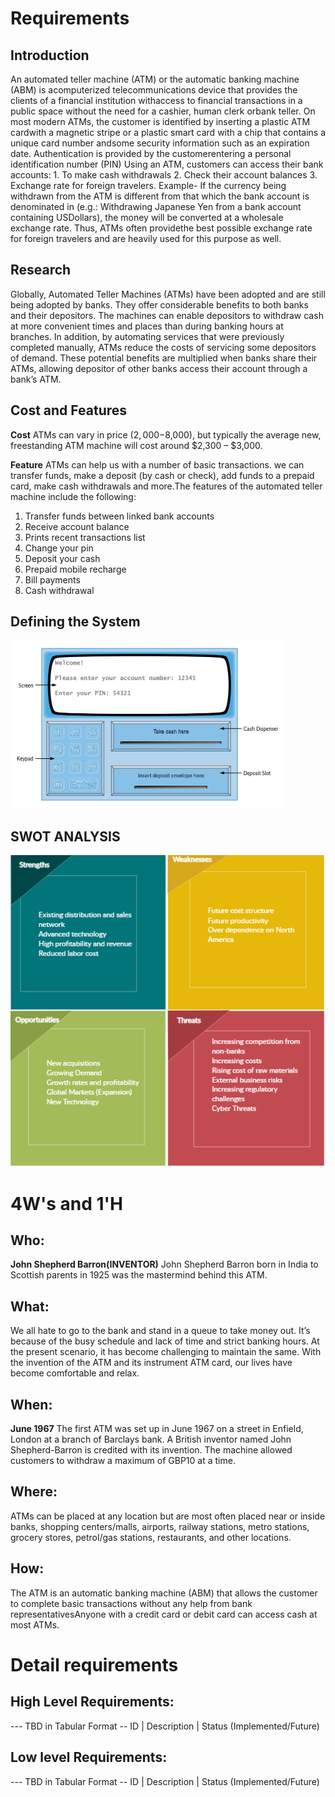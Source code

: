 # Requirements
## Introduction
An automated teller machine (ATM) or the automatic banking machine (ABM) is acomputerized telecommunications device that provides the clients of a financial institution withaccess to financial transactions in a public space without the need for a cashier, human clerk orbank teller. On most modern ATMs, the customer is identified by inserting a plastic ATM cardwith a magnetic stripe or a plastic smart card with a chip that contains a unique card number andsome security information such as an expiration date. Authentication is provided by the customerentering a personal identification number (PIN) Using an ATM, customers can access their bank accounts:
        1. To make cash withdrawals
        2. Check their account balances
        3. Exchange rate for foreign travelers.
Example- If the currency being withdrawn from the ATM is different from that which the bank account is denominated in (e.g.: Withdrawing Japanese Yen from a bank account containing USDollars), the money will be converted at a wholesale exchange rate. Thus, ATMs often providethe best possible exchange rate for foreign travelers and are heavily used for this purpose as well.

## Research

Globally, Automated Teller Machines (ATMs) have been adopted and are still being adopted by banks. They offer considerable benefits to both banks and their depositors. The machines can enable depositors to withdraw cash at more convenient times and places than during banking hours at branches. In addition, by automating services that were previously completed manually, ATMs reduce the costs of servicing some depositors of demand. These potential benefits are multiplied when banks share their ATMs, allowing depositor of other banks access their account through a bank’s ATM.
## Cost and Features 
**Cost**
ATMs can vary in price ($2,000-$8,000), but typically the average new, freestanding ATM machine will cost around $2,300 – $3,000.

**Feature**
 ATMs can help us with a number of basic transactions. we can transfer funds, make a deposit (by cash or check), add funds to a prepaid card, make cash withdrawals and more.The features of the automated teller machine include the following:
1. Transfer funds between linked bank accounts
2. Receive account balance
3. Prints recent transactions list
4. Change your pin
5. Deposit your cash
6. Prepaid mobile recharge
7. Bill payments
8. Cash withdrawal

## Defining the System
![image](https://github.com/Subhashini2046/ResearchProduct/blob/ProductSdlc/1_Requirements/ATM.png)
## SWOT ANALYSIS
![image](https://github.com/Subhashini2046/ResearchProduct/blob/ProductSdlc/1_Requirements/SWOT.png)
# 4W&#39;s and 1&#39;H

## Who:

**John Shepherd Barron(INVENTOR)**
John Shepherd Barron born in India to Scottish parents in 1925 was the mastermind behind this ATM.

## What:

We all hate to go to the bank and stand in a queue to take money out. It’s because of the busy schedule and lack of time and strict banking hours. At the present scenario, it has become challenging to maintain the same. With the invention of the ATM and its instrument ATM card, our lives have become comfortable and relax.

## When:
 **June 1967**
The first ATM was set up in June 1967 on a street in Enfield, London at a branch of Barclays bank. A British inventor named John Shepherd-Barron is credited with its invention. The machine allowed customers to withdraw a maximum of GBP10 at a time.

## Where:

ATMs can be placed at any location but are most often placed near or inside banks, shopping centers/malls, airports, railway stations, metro stations, grocery stores, petrol/gas stations, restaurants, and other locations. 

## How:

The ATM is an automatic banking machine (ABM) that allows the customer to complete basic transactions without any help from bank representativesAnyone with a credit card or debit card can access cash at most ATMs. 

# Detail requirements
## High Level Requirements:
--- TBD in Tabular Format 
-- ID | Description | Status (Implemented/Future)


##  Low level Requirements:
--- TBD in Tabular Format 
-- ID | Description | Status (Implemented/Future)
